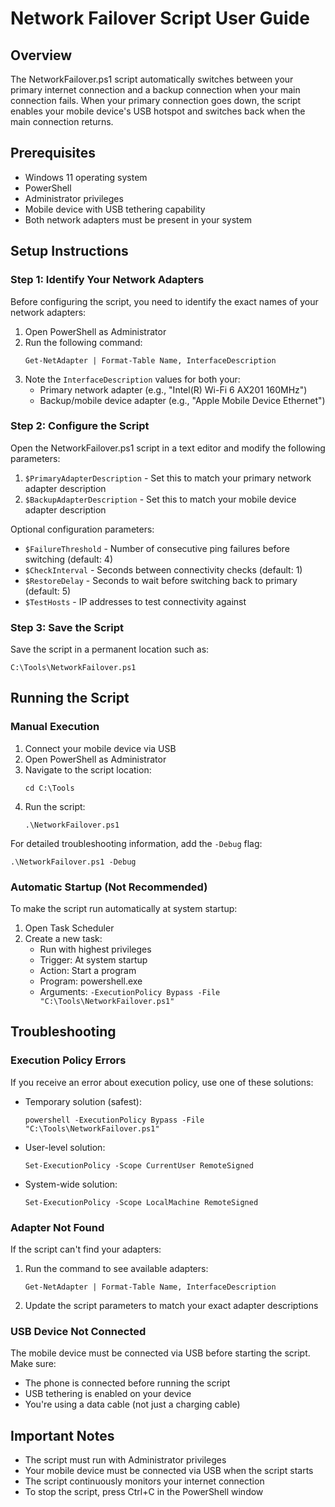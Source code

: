 # Network Failover Script User Guide

## Overview

The NetworkFailover.ps1 script automatically switches between your primary internet connection and a backup connection when your main connection fails. When your primary connection goes down, the script enables your mobile device's USB hotspot and switches back when the main connection returns.

## Prerequisites

- Windows 11 operating system
- PowerShell
- Administrator privileges
- Mobile device with USB tethering capability
- Both network adapters must be present in your system

## Setup Instructions

### Step 1: Identify Your Network Adapters

Before configuring the script, you need to identify the exact names of your network adapters:

1. Open PowerShell as Administrator
2. Run the following command:
   ```
   Get-NetAdapter | Format-Table Name, InterfaceDescription
   ```
3. Note the `InterfaceDescription` values for both your:
   - Primary network adapter (e.g., "Intel(R) Wi-Fi 6 AX201 160MHz")
   - Backup/mobile device adapter (e.g., "Apple Mobile Device Ethernet")

### Step 2: Configure the Script

Open the NetworkFailover.ps1 script in a text editor and modify the following parameters:

1. `$PrimaryAdapterDescription` - Set this to match your primary network adapter description
2. `$BackupAdapterDescription` - Set this to match your mobile device adapter description

Optional configuration parameters:
- `$FailureThreshold` - Number of consecutive ping failures before switching (default: 4)
- `$CheckInterval` - Seconds between connectivity checks (default: 1)
- `$RestoreDelay` - Seconds to wait before switching back to primary (default: 5)
- `$TestHosts` - IP addresses to test connectivity against

### Step 3: Save the Script

Save the script in a permanent location such as:
```
C:\Tools\NetworkFailover.ps1
```

## Running the Script

### Manual Execution

1. Connect your mobile device via USB
2. Open PowerShell as Administrator
3. Navigate to the script location:
   ```
   cd C:\Tools
   ```
4. Run the script:
   ```
   .\NetworkFailover.ps1
   ```

For detailed troubleshooting information, add the `-Debug` flag:
```
.\NetworkFailover.ps1 -Debug
```

### Automatic Startup (Not Recommended)

To make the script run automatically at system startup:

1. Open Task Scheduler
2. Create a new task:
   - Run with highest privileges
   - Trigger: At system startup
   - Action: Start a program
   - Program: powershell.exe
   - Arguments: `-ExecutionPolicy Bypass -File "C:\Tools\NetworkFailover.ps1"`

## Troubleshooting

### Execution Policy Errors

If you receive an error about execution policy, use one of these solutions:

- Temporary solution (safest):
  ```
  powershell -ExecutionPolicy Bypass -File "C:\Tools\NetworkFailover.ps1"
  ```

- User-level solution:
  ```
  Set-ExecutionPolicy -Scope CurrentUser RemoteSigned
  ```

- System-wide solution:
  ```
  Set-ExecutionPolicy -Scope LocalMachine RemoteSigned
  ```

### Adapter Not Found

If the script can't find your adapters:

1. Run the command to see available adapters:
   ```
   Get-NetAdapter | Format-Table Name, InterfaceDescription
   ```
2. Update the script parameters to match your exact adapter descriptions

### USB Device Not Connected

The mobile device must be connected via USB before starting the script. Make sure:
- The phone is connected before running the script
- USB tethering is enabled on your device
- You're using a data cable (not just a charging cable)

## Important Notes

- The script must run with Administrator privileges
- Your mobile device must be connected via USB when the script starts
- The script continuously monitors your internet connection
- To stop the script, press Ctrl+C in the PowerShell window